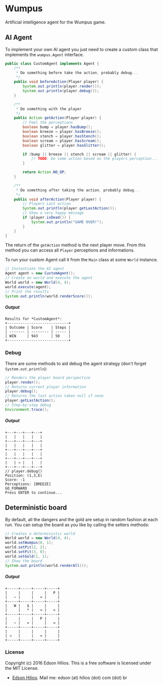 Wumpus
======

Artificial intelligence agent for the Wumpus game.


AI Agent
--------

To implement your own AI agent you just need to create a custom class that implements the `wumpus.Agent` interface.

```java
public class CustomAgent implements Agent {
    /**
     * Do something before take the action, probably debug...
     */
    public void beforeAction(Player player) {
        System.out.println(player.render());
        System.out.println(player.debug());
    }

    /**
     * Do something with the player
     */
    public Action getAction(Player player) {
        // Feel the perceptions
        boolean bump = player.hasBump();
        boolean breeze = player.hasBreeze();
        boolean stench = player.hasStench();
        boolean scream = player.hasScream();
        boolean glitter = player.hasGlitter();

        if (bump || breeze || stench || scream || glitter) {
            // TODO: Do some action based on the players perception...
        }

        return Action.NO_OP;
    }

    /**
     * Do something after taking the action, probably debug...
     */
    public void afterAction(Player player) {
        // Players Last action
        System.out.println(player.getLastAction());
        // Show a very happy message
        if (player.isDead()) {
            System.out.println("GAME OVER!");
        }
    }
}
```

The return of the `getAction` method is the next player move. From this method you can access all `Player` perceptions and informations.

To run your custom Agent call it from the `Main` class at some `World` instance.

```java
// Instantiate the AI agent
Agent agent = new CustomAgent();
// Create an world and execute the agent
World world = new World(4, 4);
world.execute(agent);
// Print the results
System.out.println(world.renderScore());
```

##### Output

```
Results for *CustomAgent*:
+----------------------------+
| Outcome | Score    | Steps |
| ------- | -------- | ----- |
| WIN     | 943      | 50    |
+----------------------------+
```

### Debug

There are some methods to aid debug the agent strategy (don't forget `System.out.println`):

```java
// Renders the player board perspective
player.render();
// Returns current player information
player.debug();
// Returns the last action taken null if none
player.getLastAction();
// Step-by-step debug
Environment.trace();
```

##### Output

```
+---+---+---+---+
|   |   |   |   |
+---+---+---+---+
|   |   |   |   |
+---+---+---+---+
|   |   |   |   |
+---+---+---+---+
|   | → |   |   |
+---+---+---+---+
// player.debug()
Position: (1,3,E)
Score: -1
Perceptions: [BREEZE]
GO_FORWARD
Press ENTER to continue...
```


Deterministic board
-------------------

By default, all the dangers and the gold are setup in random fashion at each run. You can setup the board as you like by calling the setters methods:

```java
// Creates a deterministic world
World world = new World(4, 4);
world.setWumpus(0, 1);
world.setPit(2, 2);
world.setPit(3, 0);
world.setGold(1, 1);
// Show the board
System.out.println(world.renderAll());
```

##### Output

```
+-----+-----+-----+-----+
|     |     |     |   P |
|   ~ |     |   ≈ |     |
+-----+-----+-----+-----+
|   W |   $ |     |     |
|     |   * |   ≈ |   ≈ |
+-----+-----+-----+-----+
|     |     |   P |     |
|   ~ |   ≈ |     |   ≈ |
+-----+-----+-----+-----+
|     |     |     |     |
| →   |     |   ≈ |     |
+-----+-----+-----+-----+
```

### License

Copyright (c) 2016 Edson Hilios. This is a free software is licensed under the MIT License.

*   [Edson Hilios](http://edson.hilios.com.br). Mail me: edson (at) hilios (dot) com (dot) br